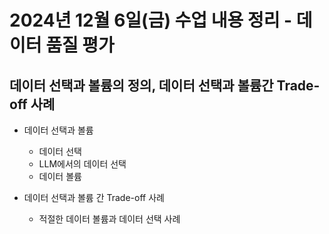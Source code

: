 # 2024년 12월 6일(금) 수업 내용 정리 - 데이터 품질 평가


## 데이터 선택과 볼륨의 정의, 데이터 선택과 볼륨간 Trade-off 사례

- 데이터 선택과 볼륨

  - 데이터 선택
  - LLM에서의 데이터 선택
  - 데이터 볼륨


- 데이터 선택과 볼륨 간 Trade-off 사례

  - 적절한 데이터 볼륨과 데이터 선택 사례


